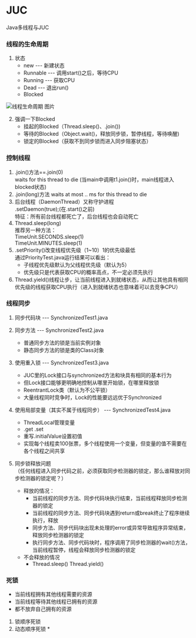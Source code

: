# JUC
Java多线程与JUC
### 线程的生命周期
1. 状态
    * new  --- 新建状态
    * Runnable  --- 调用start()之后，等待CPU
    * Running  --- 获取CPU
    * Dead  --- 退出run()
    * Blocked  
    
![线程生命周期 图片](https://tse2-mm.cn.bing.net/th/id/OIP.9OCSNFgtI90NewcSOv9skwAAAA?pid=Api&rs=1)

2. 强调一下Blocked
    * 挂起的Blocked（Thread.sleep()、.join())
    * 等待的Blocked（Object.wait()，释放同步锁，暂停线程，等待唤醒)
    * 锁定的Blocked（获取不到同步锁而进入同步阻塞状态）

### 控制线程
1. .join()方法==.join(0)  
    waits for this thread to die (当main中调用t1.join()时，main线程进入blocked状态)
2. .join(long)方法
    waits at most .. ms for this thread to die 
3. 后台线程（DaemonThread）又称守护进程  
    .setDaemon(true);(在.start()之前)  
    特征：所有前台线程都死亡了，后台线程也会自动死亡
4. Thread.sleep(long)  
    推荐另一种方法：  
        TimeUnit.SECONDS.sleep(1)  
        TimeUnit.MINUTES.sleep(1)
5. .setPriority()改变线程优先级（1~10）1的优先级最低  
    通过PriorityTest.java运行结果可以看出：  
    * 子线程优先级默认为父线程优先级（默认为5）
    * 优先级只是代表获取CPU的概率高点，不一定必须先执行
6. Thread.yield()线程让步，让当前线程进入到就绪状态，从而让其他具有相同优先级的线程获取CPU执行（进入到就绪状态也意味着可以去竞争CPU）  

### 线程同步
1. 同步代码块  --- SynchronizedTest1.java
2. 同步方法  --- SynchronizedTest2.java
    * 普通同步方法的锁是当前实例对象
    * 静态同步方法的锁是类的Class对象
3. 使用重入锁  --- SynchronizedTest3.java
    * JUC里的Lock接口与synchronized方法和块具有相同的基本行为
    * 但Lock接口能够更明确地控制从哪里开始锁，在哪里释放锁
    * ReentrantLock类（默认为不公平锁）
    * 大量线程同时竞争时，Lock的性能要远远优于Synchronized
4. 使用局部变量（其实不属于线程同步） --- SynchronizedTest4.java
    * ThreadLocal管理变量
    * .get .set
    * 重写.initialValue设置初值
    * 实现每个线程卖100张票，多个线程使用一个变量，但变量的值不需要在各个线程之间共享

5. 同步锁释放问题  
    （任何线程进入同步代码之前，必须获取同步检测器的锁定，那么谁释放对同步检测器的锁定呢？）
    * 释放的情况：
        * 当前线程的同步方法、同步代码块执行结束，当前线程释放同步检测器的锁定
        * 当前线程的同步方法、同步代码块遇到return或break终止了程序继续执行，释放
        * 同步方法、同步代码块出现未处理的error或异常导致程序异常结束，释放同步检测器的锁定
        * 执行同步方法、同步代码块时，程序调用了同步检测器的wait()方法，当前线程暂停，线程会释放同步检测器的锁定
    * 不会释放的情况
        * Thread.sleep() Thread.yield()

### 死锁
* 当前线程拥有其他线程需要的资源
* 当前线程等待其他线程已拥有的资源
* 都不放弃自己拥有的资源

1. 锁顺序死锁  
2. 动态顺序死锁
    * 